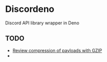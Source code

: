 # Discordeno
Discord API library wrapper in Deno

## TODO

- [Review compression of payloads with GZIP](https://discordapp.com/developers/docs/topics/gateway#sending-payloads-example-gateway-dispatch)
- 
